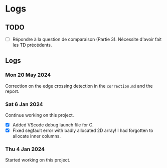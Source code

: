 # Logs

## TODO

+ [ ] Répondre à la question de comparaison (Partie 3). Nécessite d'avoir fait les TD précédents.

## Logs

### Mon 20 May 2024

Correction on the edge crossing detection in the `correction.md` and the report.

### Sat 6 Jan 2024

Continue working on this project.

+ [X] Added VScode debug launch file for C.
+ [X] Fixed segfault error with badly allocated 2D array! I had forgotten to allocate inner columns.

### Thu 4 Jan 2024

Started working on this project.
